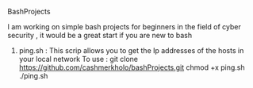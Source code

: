 BashProjects

I am working on simple bash projects for beginners in the field of cyber security , it would be a great start if you are new to bash 
1) ping.sh :
   This scrip allows you to get the Ip addresses of the hosts in your local network 
   To use :
     git clone https://github.com/cashmerkholo/bashProjects.git
     chmod +x ping.sh
     ./ping.sh
